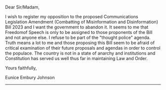 Dear Sir/Madam,

I wish to register my opposition to the proposed Communications Legislation Amendment
(Combatting of Misinformation and Disinformation) Bill 2023 and I want the government to abandon it. It seems
to me that Freedomof Speech is only to be assigned to those proponents of the Bill and not anyone else. I refuse
to be part of the "thought police" agenda. Truth means a lot to me and those proposing this Bill seem to be
afraid of critical examination of their future proposals and agendas in order to control the populace. The country
is not in a state of anarchy and institutions and Constitution has served us well thus far in maintaining Law and
Order.

Yours faithfully,

Eunice Embury Johnson


-----

